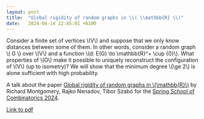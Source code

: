 ```yaml
---
layout: post
title:  "Global rigidity of random graphs in \\( \\mathbb{R} \\)"
date:   2024-04-14 22:45:01 +0100
---
```


Consider a finite set of vertices \\(V\\) and suppose that we only know distances 
between some of
them. In other words, consider a random graph \\( G \\) over \\(V\\) and a function
\\(d: E(G) \to \mathbb{R}^+ \cup \{0\}\\).
What properties of \\(G\\) 
make it possible to uniquely reconstruct the configuration of \\(V\\)
(up to isometry)?
We will show that the minimum degree \\(\ge 2\\)
is alone sufficient with high probability.

A talk about the paper 
[Global rigidity of random graphs in \\(\mathbb{R}\\)](https://arxiv.org/abs/2401.10803v1)
by Richard Montgomery, Rajko Nenadov, Tibor Szabó for the 
[Spring School of Combinatorics 2024](https://kam.mff.cuni.cz/~spring/2024/).

[Link to pdf](https://drive.google.com/file/d/11Zgd2R6pLf5zuK0wTChk5dWnvopEurII/view?usp=sharing)
